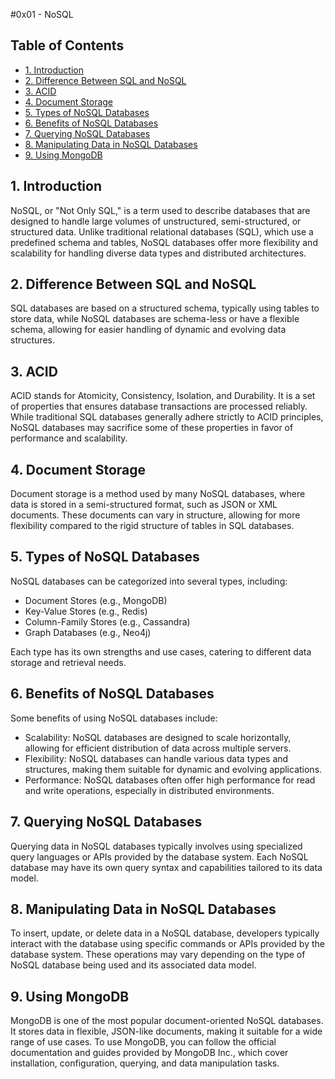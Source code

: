 #0x01 -  NoSQL

## Table of Contents

- [1. Introduction](#1-introduction)
- [2. Difference Between SQL and NoSQL](#2-difference-between-sql-and-nosql)
- [3. ACID](#3-acid)
- [4. Document Storage](#4-document-storage)
- [5. Types of NoSQL Databases](#5-types-of-nosql-databases)
- [6. Benefits of NoSQL Databases](#6-benefits-of-nosql-databases)
- [7. Querying NoSQL Databases](#7-querying-nosql-databases)
- [8. Manipulating Data in NoSQL Databases](#8-manipulating-data-in-nosql-databases)
- [9. Using MongoDB](#9-using-mongodb)

## 1. Introduction

NoSQL, or "Not Only SQL," is a term used to describe databases that are designed to handle large volumes of unstructured, semi-structured, or structured data. Unlike traditional relational databases (SQL), which use a predefined schema and tables, NoSQL databases offer more flexibility and scalability for handling diverse data types and distributed architectures.

## 2. Difference Between SQL and NoSQL

SQL databases are based on a structured schema, typically using tables to store data, while NoSQL databases are schema-less or have a flexible schema, allowing for easier handling of dynamic and evolving data structures.

## 3. ACID

ACID stands for Atomicity, Consistency, Isolation, and Durability. It is a set of properties that ensures database transactions are processed reliably. While traditional SQL databases generally adhere strictly to ACID principles, NoSQL databases may sacrifice some of these properties in favor of performance and scalability.

## 4. Document Storage

Document storage is a method used by many NoSQL databases, where data is stored in a semi-structured format, such as JSON or XML documents. These documents can vary in structure, allowing for more flexibility compared to the rigid structure of tables in SQL databases.

## 5. Types of NoSQL Databases

NoSQL databases can be categorized into several types, including:

- Document Stores (e.g., MongoDB)
- Key-Value Stores (e.g., Redis)
- Column-Family Stores (e.g., Cassandra)
- Graph Databases (e.g., Neo4j)

Each type has its own strengths and use cases, catering to different data storage and retrieval needs.

## 6. Benefits of NoSQL Databases

Some benefits of using NoSQL databases include:

- Scalability: NoSQL databases are designed to scale horizontally, allowing for efficient distribution of data across multiple servers.
- Flexibility: NoSQL databases can handle various data types and structures, making them suitable for dynamic and evolving applications.
- Performance: NoSQL databases often offer high performance for read and write operations, especially in distributed environments.

## 7. Querying NoSQL Databases

Querying data in NoSQL databases typically involves using specialized query languages or APIs provided by the database system. Each NoSQL database may have its own query syntax and capabilities tailored to its data model.

## 8. Manipulating Data in NoSQL Databases

To insert, update, or delete data in a NoSQL database, developers typically interact with the database using specific commands or APIs provided by the database system. These operations may vary depending on the type of NoSQL database being used and its associated data model.

## 9. Using MongoDB

MongoDB is one of the most popular document-oriented NoSQL databases. It stores data in flexible, JSON-like documents, making it suitable for a wide range of use cases. To use MongoDB, you can follow the official documentation and guides provided by MongoDB Inc., which cover installation, configuration, querying, and data manipulation tasks.
